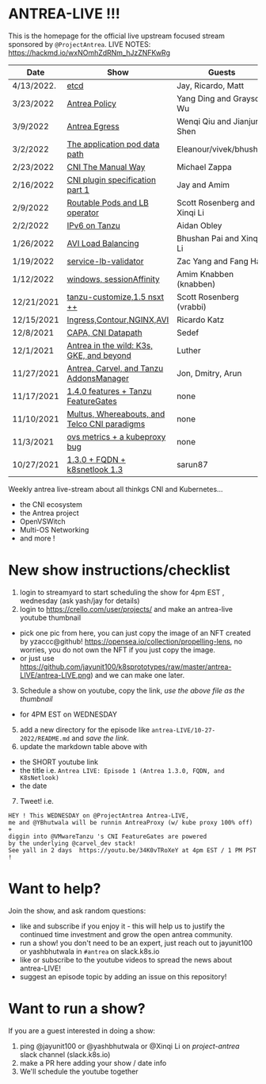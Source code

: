 # ANTREA-LIVE !!! 

This is the homepage for the official live upstream focused stream sponsored by `@ProjectAntrea`.
LIVE NOTES: https://hackmd.io/wxNOmhZdRNm_hJzZNFKwRg

|    Date    | Show | Guests  | Recording |
| ---------- | ---- | ------- | --------- |
| 4/13/2022. | [etcd](4-22-2022) | Jay, Ricardo, Matt | https://www.youtube.com/watch?v=ZaO5W3QlaqY |
| 3/23/2022  | [Antrea Policy](3-23-2022) | Yang Ding and Grayson Wu  | https://www.youtube.com/watch?v=q9BN3dU9Xn8 |
| 3/9/2022  | [Antrea Egress](3-9-2022) | Wenqi Qiu and Jianjun Shen  | https://www.youtube.com/watch?v=4JcCltW8K48&list=PLuzde2hYeDBfHDD0zMbmG4QoVaSbkJChZ |
| 3/2/2022   | [The application pod data path](3-2-2022) | Eleanour/vivek/bhushan| https://www.youtube.com/watch?v=ZePPz6L2cNQ&list=PLuzde2hYeDBfHDD0zMbmG4QoVaSbkJChZ&index=1
| 2/23/2022  | [CNI The Manual Way](2-23-2022) | Michael Zappa  | https://www.youtube.com/watch?v=fDouBZM4BAo | 
| 2/16/2022  | [CNI plugin specification part 1](2-16-2022) | Jay and Amim | https://youtu.be/XgT2VlRF9ho | 
| 2/9/2022   | [Routable Pods and LB operator](2-9-2022) | Scott Rosenberg and Xinqi Li | https://www.youtube.com/watch?v=a_T1-JfiRO0 |
| 2/2/2022   | [IPv6 on Tanzu](2-2-2022) | Aidan Obley | https://www.youtube.com/watch?v=mR-9eLusRs8 |
| 1/26/2022  | [AVI Load Balancing](1-26-2022) | Bhushan Pai and Xinqi Li | https://youtu.be/Fb_2r-X7Qhc |
| 1/19/2022  | [service-lb-validator](1-18-2022) | Zac Yang and Fang Han | https://youtu.be/aMJcF3aSDKw |
| 1/12/2022  | [windows, sessionAffinity](1-12-2022) | Amim Knabben (knabben) | https://youtu.be/3Z0NOrETjxY |
| 12/21/2021 | [tanzu-customize,1.5 nsxt ++](12-21-2021) | Scott Rosenberg (vrabbi) | https://youtu.be/JZrFBippJlM |
| 12/15/2021 | [Ingress,Contour,NGINX,AVI](12-15-2021) | Ricardo Katz | https://youtu.be/bfb4tiUr3RI |
| 12/8/2021  | [CAPA, CNI Datapath](12-08-2021/) | Sedef | https://youtu.be/bb_zpQJo51A | 
| 12/1/2021  | [Antrea in the wild: K3s, GKE, and beyond](12-01-2021/) | Luther | https://youtu.be/JzLmsOqfiq0 |
| 11/27/2021 | [Antrea, Carvel, and Tanzu AddonsManager](11-27-2021/) | Jon, Dmitry, Arun | https://youtu.be/AxLuT062qHQ |
| 11/17/2021 | [1.4.0 features + Tanzu FeatureGates](11-14-2021/) | none | https://youtu.be/34K0vTRoXeY |
| 11/10/2021 | [Multus, Whereabouts, and Telco CNI paradigms](11-7-2021/) | none | https://youtu.be/Q1CBFoMAG2g |
| 11/3/2021  | [ovs metrics + a kubeproxy bug](11-04-2021/) | none | https://www.youtube.com/watch?v=3aUnws6diAY |
| 10/27/2021 | [1.3.0 + FQDN + k8snetlook 1.3](10-27-2021/) | sarun87 | https://www.youtube.com/aWUwxQ58bEQ&t |

Weekly antrea live-stream about all thinkgs CNI and Kubernetes...

- the CNI ecosystem
- the Antrea project
- OpenVSWitch
- Multi-OS Networking
- and more !

# New show instructions/checklist

1. login to streamyard to start scheduling the show for 4pm EST , wednesday (ask yash/jay for details)
2. login to https://crello.com/user/projects/ and make an antrea-live youtube thumbnail
  - pick one pic from here, you can just copy the image of an NFT created by yzaccc@github! https://opensea.io/collection/propelling-lens, no worries, you do not own the NFT if you just copy the image.
  - or just use https://github.com/jayunit100/k8sprototypes/raw/master/antrea-LIVE/antrea-LIVE.png) and we can make one later.
3. Schedule a show on youtube, copy the link, *use the above file as the thumbnail* 
  - for 4PM EST on WEDNESDAY
5. add a new directory for the episode like `antrea-LIVE/10-27-2022/README.md` and *save the link*.
6. update the markdown table above with 
  - the SHORT youtube link
  - the title i.e. `Antrea LIVE: Episode 1 (Antrea 1.3.0, FQDN, and K8sNetlook)`
  - the date
7. Tweet! i.e. 
```
HEY ! This WEDNESDAY on @ProjectAntrea Antrea-LIVE, 
me and @YBhutwala will be runnin AntreaProxy (w/ kube proxy 100% off) + 
diggin into @VMwareTanzu 's CNI FeatureGates are powered 
by the underlying @carvel_dev stack! 
See yall in 2 days  https://youtu.be/34K0vTRoXeY at 4pm EST / 1 PM PST !
```

# Want to help?

Join the show, and ask random questions:
- like and subscribe if you enjoy it - this will help us to justify the continued time investment and grow the open antrea community.
- run a show! you don't need to be an expert, just reach out to jayunit100 or yashbhutwala in `#antrea` on slack.k8s.io 
- like or subscribe to the youtube videos to spread the news about antrea-LIVE!
- suggest an episode topic by adding an issue on this repository!

# Want to run a show?

If you are a guest interested in doing a show:
1. ping @jayunit100 or @yashbhutwala or @Xinqi Li on *project-antrea* slack channel (slack.k8s.io)
2. make a PR here adding your show / date info
3. We'll schedule the youtube together
